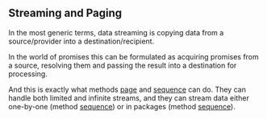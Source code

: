 ## Streaming and Paging

In the most generic terms, data streaming is copying data from a source/provider into a destination/recipient. 

In the world of promises this can be formulated as acquiring promises from a source, resolving them and passing
the result into a destination for processing.

And this is exactly what methods [page] and [sequence] can do. They can handle both limited and infinite streams,
and they can stream data either one-by-one (method [sequence]) or in packages (method [sequence]).

[page]:https://github.com/vitaly-t/spex/blob/master/docs/code/page.md
[sequence]:https://github.com/vitaly-t/spex/blob/master/docs/code/sequence.md
